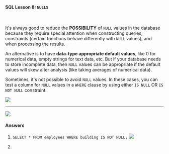 #### SQL Lesson 8: `NULLS`

<br/>

It's always good to reduce the **POSSIBILITY** of `NULL` values in the database because they require special attention when constructing queries, constraints (certain functions behave differently with `NULL` values), and when processing the results.

An alternative is to have **data-type appropriate default values**, like 0 for numerical data, empty strings for text data, etc. But if your database needs to store incomplete data, then `NULL` values can be appropriate if the default values will skew alter analysis (like taking averages of numerical data).

Sometimes, it's not possible to avoid `NULL` values. In these cases, you can test a column for `NULL` values in a `WHERE` clause by using either `IS NULL` OR `IS NOT NULL` constraint.

![](images/sql_16.png)

---

![](images/sql_17.png)

#### Answers

1. `SELECT * FROM employees WHERE building IS NOT NULL;`
   ![](images/lesson8answer_1.png)
   <br/>

2.

